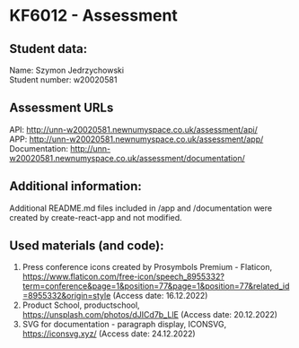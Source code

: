 # KF6012 - Assessment

## Student data:
Name: Szymon Jedrzychowski  
Student number: w20020581

## Assessment URLs
API: http://unn-w20020581.newnumyspace.co.uk/assessment/api/  
APP: http://unn-w20020581.newnumyspace.co.uk/assessment/app/  
Documentation: http://unn-w20020581.newnumyspace.co.uk/assessment/documentation/

## Additional information:
Additional README.md files included in /app and /documentation were created by create-react-app and not modified.

## Used materials (and code):
1. Press conference icons created by Prosymbols Premium - Flaticon, https://www.flaticon.com/free-icon/speech_8955332?term=conference&page=1&position=77&page=1&position=77&related_id=8955332&origin=style (Access date: 16.12.2022)
2. Product School, productschool, https://unsplash.com/photos/dJICd7b_LlE (Access date: 20.12.2022)
3. SVG for documentation - paragraph display, ICONSVG, https://iconsvg.xyz/ (Access date: 24.12.2022)
